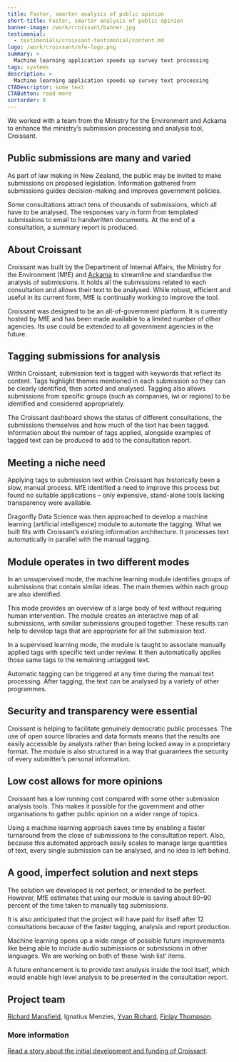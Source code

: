 ```yaml
---
title: Faster, smarter analysis of public opinion
short-title: Faster, smarter analysis of public opinion
banner-image: /work/croissant/banner.jpg
testimonial:
  - testimonials/croissant-testimonial/content.md
logo: /work/croissant/mfe-logo.png
summary: >
  Machine learning application speeds up survey text processing
tags: systems
description: >
  Machine learning application speeds up survey text processing
CTADescriptor: some text
CTAButton: read more
sortorder: 8
---
```


We worked with a team from the Ministry for the Environment and Ackama to
enhance the ministry’s submission processing and analysis tool, Croissant.

<!--more-->

## Public submissions are many and varied

As part of law making in New Zealand, the public may be invited to make
submissions on proposed legislation. Information gathered from submissions
guides decision-making and improves government policies.

Some consultations attract tens of thousands of submissions, which all have to
be analysed. The responses vary in form from templated submissions to email to
handwritten documents. At the end of a consultation, a summary report is produced.

## About Croissant

Croissant was built by the Department of Internal Affairs, the Ministry
for the Environment (MfE) and [Ackama](https://www.ackama.com/) to streamline
and standardise the analysis of submissions. It holds all the submissions
related to each consultation and allows their text to be analysed. While robust,
efficient and useful in its current form, MfE is continually working to improve
the tool.

Croissant was designed to be an all-of-government platform. It is currently
hosted by MfE and has been made available to a limited number of other agencies.
Its use could be extended to all government agencies in the future.

## Tagging submissions for analysis

Within Croissant, submission text is tagged with keywords that reflect its
content. Tags highlight themes mentioned in each submission so they can be
clearly identified, then sorted and analysed. Tagging also allows submissions
from specific groups (such as companies, iwi or regions) to be identified and
considered appropriately.

The Croissant dashboard shows the status of different consultations, the
submissions themselves and how much of the text has been tagged. Information
about the number of tags applied, alongside examples of tagged text can be
produced to add to the consultation report.

## Meeting a niche need

Applying tags to submission text within Croissant has historically been a slow,
manual process. MfE identified a need to improve this process but found no
suitable applications – only expensive, stand-alone tools lacking transparency
were available.

Dragonfly Data Science was then approached to develop a machine learning
(artificial intelligence) module to automate the tagging. What we built fits
with Croissant’s existing information architecture. It processes text
automatically in parallel with the manual tagging.

## Module operates in two different modes

In an unsupervised mode, the machine learning module identifies groups of
submissions that contain similar ideas. The main themes within each group are
also identified.

This mode provides an overview of a large body of text without requiring human
intervention. The module creates an interactive map of all submissions, with
similar submissions grouped together. These results can help to develop tags
that are appropriate for all the submission text.

In a supervised learning mode, the module is taught to associate manually
applied tags with specific text under review. It then automatically applies
those same tags to the remaining untagged text.

Automatic tagging can be triggered at any time during the manual text
processing. After tagging, the text can be analysed by a variety of other
programmes.

## Security and transparency were essential

Croissant is helping to facilitate genuinely democratic public processes. The
use of open source libraries and data formats means that the results are easily
accessible by analysts rather than being locked away in a proprietary format.
The module is also structured in a way that guarantees the security of every
submitter’s personal information.

## Low cost allows for more opinions

Croissant has a low running cost compared with some other submission analysis
tools. This makes it possible for the government and other organisations to
gather public opinion on a wider range of topics.

Using a machine learning approach saves time by enabling a faster turnaround
from the close of submissions to the consultation report. Also, because this
automated approach easily scales to manage large quantities of text, every
single submission can be analysed, and no idea is left behind.

## A good, imperfect solution and next steps

The solution we developed is not perfect, or intended to be perfect. However,
MfE estimates that using our module is saving about 80–90 percent of the time
taken to manually tag submissions.

It is also anticipated that the project will have paid for itself after 12
consultations because of the faster tagging, analysis and report production.

Machine learning opens up a wide range of possible future improvements like
being able to include audio submissions or submissions in other languages. We
are working on both of these ‘wish list’ items.

A future enhancement is to provide text analysis inside the tool itself, which
would enable high level analysis to be presented in the consultation report.

## Project team

[Richard Mansfield](/people/mansfield-richard.html),
Ignatius Menzies,
[Yvan Richard](/people/richard-yvan.html),
[Finlay Thompson](/people/thompson-finlay.html).

### More information

[Read a story about the initial development and funding of Croissant](https://www.digital.govt.nz/showcase/a-recipe-for-cross-agency-innovation-croissant/).
